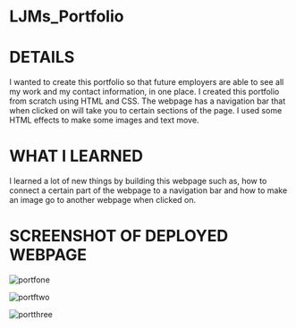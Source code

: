 # LJMs_Portfolio

# DETAILS

I wanted to create this portfolio so that future employers are able to see all my work and my contact information,
in one place. I created this portfolio from scratch using HTML and CSS. The webpage has a navigation bar that when clicked
on will take you to certain sections of the page. I used some HTML effects to make some images and text move.

# WHAT I LEARNED
I learned a lot of new things by building this webpage such as, how to connect a certain part of the webpage to a navigation bar and how to make an image
go to another webpage when clicked on.

# SCREENSHOT OF DEPLOYED WEBPAGE

![portfone](https://user-images.githubusercontent.com/117928966/219146835-b08f28f2-916a-4db4-b665-d9e9afd1eac8.png)

![portftwo](https://user-images.githubusercontent.com/117928966/219146892-1730ee77-7c3f-4b90-bfac-19953686d44c.png)

![portthree](https://user-images.githubusercontent.com/117928966/219146942-bbffb1f7-1359-4dab-9e1b-4ca2a7a53e93.png)
